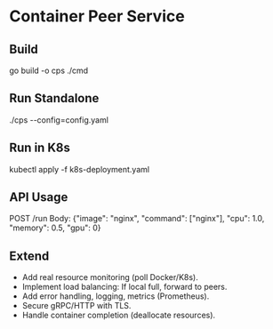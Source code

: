 # Container Peer Service

## Build
go build -o cps ./cmd

## Run Standalone
./cps --config=config.yaml

## Run in K8s
kubectl apply -f k8s-deployment.yaml

## API Usage
POST /run
Body: {"image": "nginx", "command": ["nginx"], "cpu": 1.0, "memory": 0.5, "gpu": 0}

## Extend
- Add real resource monitoring (poll Docker/K8s).
- Implement load balancing: If local full, forward to peers.
- Add error handling, logging, metrics (Prometheus).
- Secure gRPC/HTTP with TLS.
- Handle container completion (deallocate resources).